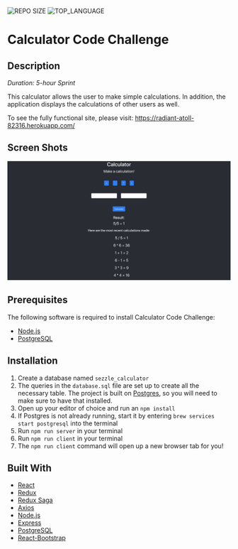 ![REPO SIZE](https://img.shields.io/github/repo-size/scottbromander/the_marketplace.svg?style=flat-square)
![TOP_LANGUAGE](https://img.shields.io/github/languages/top/scottbromander/the_marketplace.svg?style=flat-square)

# Calculator Code Challenge

## Description

_Duration: 5-hour Sprint_

This calculator allows the user to make simple calculations. In addition, the application displays the calculations of other users as well.

To see the fully functional site, please visit: https://radiant-atoll-82316.herokuapp.com/


## Screen Shots 

![Homepage](/public/screenshot.jpg)


## Prerequisites

The following software is required to install Calculator Code Challenge:

- [Node.js](https://nodejs.org/en/)
- [PostgreSQL](https://www.postgresql.org/download/)


## Installation

1. Create a database named `sezzle_calculator`
2. The queries in the `database.sql` file are set up to create all the necessary table. The project is built on [Postgres](https://www.postgresql.org/download/), so you will need to make sure to have that installed. 
3. Open up your editor of choice and run an `npm install`
4. If Postgres is not already running, start it by entering `brew services start postgresql` into the terminal
5. Run `npm run server` in your terminal
6. Run `npm run client` in your terminal
7. The `npm run client` command will open up a new browser tab for you!


## Built With

- [React](https://reactjs.org/)
- [Redux](https://redux.js.org/)
- [Redux Saga](https://redux-saga.js.org/)
- [Axios](https://www.npmjs.com/package/axios)
- [Node.js](https://nodejs.org/en/)
- [Express](https://expressjs.com/)
- [PostgreSQL](https://www.postgresql.org/download/)
- [React-Bootstrap](https://react-bootstrap.github.io/)
  
